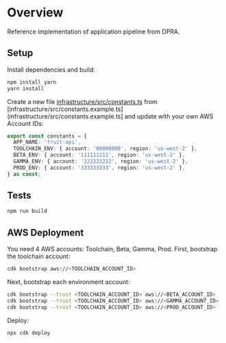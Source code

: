 # Overview

Reference implementation of application pipeline from DPRA.

## Setup

Install dependencies and build:

```bash
npm install yarn
yarn install
```

Create a new file [infrastructure/src/constants.ts](infrastructure/src/constants.ts) from [infrastructure/src/constants.example.ts](infrastructure/src/constants.example.ts] and update with your own AWS Account IDs:

```typescript
export const constants = {
  APP_NAME: 'fruit-api',
  TOOLCHAIN_ENV: { account: '00000000', region: 'us-west-2' },
  BETA_ENV: { account: '111111111', region: 'us-west-2' },
  GAMMA_ENV: { account: '222222222', region: 'us-west-2' },
  PROD_ENV: { account: '333333333', region: 'us-west-2' },
} as const;
```

## Tests

```bash
npm run build
```

## AWS Deployment

You need 4 AWS accounts: Toolchain, Beta, Gamma, Prod. First, bootstrap the toolchain account:

```bash
cdk bootstrap aws://<TOOLCHAIN_ACCOUNT_ID>
```

Next, bootstrap each environment account:

```bash
cdk bootstrap --trust <TOOLCHAIN_ACCOUNT_ID> aws://<BETA_ACCOUNT_ID>
cdk bootstrap --trust <TOOLCHAIN_ACCOUNT_ID> aws://<GAMMA_ACCOUNT_ID>
cdk bootstrap --trust <TOOLCHAIN_ACCOUNT_ID> aws://<PROD_ACCOUNT_ID>
```

Deploy:

```bash
npx cdk deploy
```

